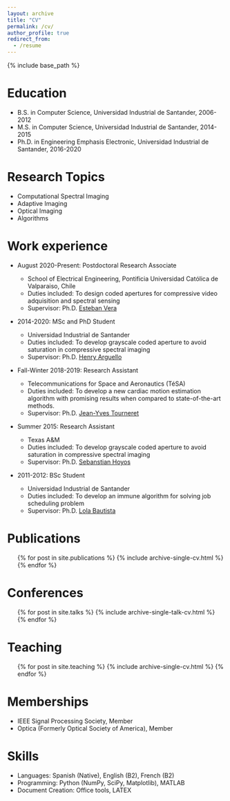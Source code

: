 ```yaml
---
layout: archive
title: "CV"
permalink: /cv/
author_profile: true
redirect_from:
  - /resume
---
```


{% include base_path %}

Education
======
* B.S. in Computer Science, Universidad Industrial de Santander, 2006-2012
* M.S. in Computer Science, Universidad Industrial de Santander, 2014-2015
* Ph.D. in Engineering Emphasis Electronic, Universidad Industrial de Santander, 2016-2020

Research Topics
======
* Computational Spectral Imaging
* Adaptive Imaging
* Optical Imaging
* Algorithms

Work experience
======
* August 2020-Present: Postdoctoral Research Associate
  * School of Electrical Engineering, Pontificia Universidad Católica de Valparaiso, Chile
  * Duties included: To design coded apertures for compressive video adquisition and spectral sensing
  * Supervisor: Ph.D. [Esteban Vera](https://scholar.google.com/citations?user=ymoqnSgAAAAJ&hl=en)
  
* 2014-2020: MSc and PhD Student
  * Universidad Industrial de Santander
  * Duties included: To develop grayscale coded aperture to avoid saturation in compressive spectral imaging
  * Supervisor: Ph.D. [Henry Arguello](http://hdspgroup.com/)

* Fall-Winter 2018-2019: Research Assistant
  * Telecommunications for Space and Aeronautics (TéSA)
  * Duties included: To develop a new cardiac motion estimation algorithm with promising results when compared to state-of-the-art methods.
  * Supervisor: Ph.D. [Jean-Yves Tourneret](http://tourneret.perso.enseeiht.fr/)

* Summer 2015: Research Assistant
  * Texas A&M
  * Duties included: To develop grayscale coded aperture to avoid saturation in compressive spectral imaging
  * Supervisor: Ph.D. [Sebanstian Hoyos](https://engineering.tamu.edu/electrical/profiles/shoyos.html)

* 2011-2012: BSc Student
  * Universidad Industrial de Santander
  * Duties included: To develop an immune algorithm for solving job scheduling problem
  * Supervisor: Ph.D. [Lola Bautista](https://scholar.google.com/citations?user=e_HnmjMAAAAJ&hl=es)

Publications
======
  <ul>{% for post in site.publications %}
    {% include archive-single-cv.html %}
  {% endfor %}</ul>
  
Conferences
======
  <ul>{% for post in site.talks %}
    {% include archive-single-talk-cv.html %}
  {% endfor %}</ul>
  
Teaching
======
  <ul>{% for post in site.teaching %}
    {% include archive-single-cv.html %}
  {% endfor %}</ul>
  
Memberships
======
* IEEE Signal Processing Society, Member
* Optica (Formerly Optical Society of America), Member 

Skills
======
* Languages: Spanish (Native), English (B2), French (B2)
* Programming: Python (NumPy, SciPy, Matplotlib), MATLAB
* Document Creation: Office tools, LATEX
